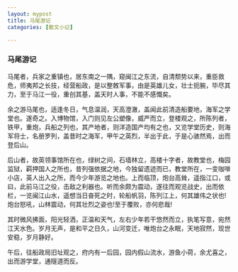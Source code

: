 ```yaml
---
layout: mypost
title: 马尾游记
categories: [散文小记]

---
```


### 

### 马尾游记

马尾者，兵家之重镇也，居东南之一隅，窥闽江之东流，自清颓势以来，重臣救危，师夷邦之长技，经营船政，是以整敇军事，由是英雄儿女，壮士扼腕，毕尽其力，至于马江一役，重创其基，盖天时人事，不能不感慨矣。

余之游马尾也，适逢冬日，气息温润，天高澄澈，盖闻此前清造船要地，海军之学堂也。遂奇之。入博物馆，入门则见左公塑像，威严而立，登楼观之，所陈列者，铁甲，重炮，兵船之列也，其产地者，则洋造国产均有之也，又览学堂历史，则海军将士，名册罗列，盖昔时之海军，甲午之英烈，半出于此，于是心骇然焉，出而登后山。

后山者，故英领事馆所在也，绿树之间，石墙林立，高楼十字者，故教堂也，梅园监狱，羁押国人之所也，昔列强依据之地，今独留遗迹而已，教堂所在，一变咖啡小店，英人出入之所，而今少年游览之地也。上而临顶，炮台高耸，遥指江口，或曰，此前马江之役，击敌之利器也。听而余颇为震动，遂往而观览战史，出而依栏，一览闽江山水，遥想当日奋死之时，轮船帆羽，陈列江上，何其雄伟之状也!炮台怒吼，山林震动，何其壮烈之姿也!至于覆败，亦何悲哉!

其时微风拂面，阳光轻洒，正温和天气，左右少年若干悠然而立，执笔写意，宛然江天水色。岁月无声，是和平之日久，山河变迁，唯炮台之永眠，天地寂然，现世安稳，岁月静好。

午后，往船政局旧址观之，府内有一后园，园内假山流水，游鱼小荷，余尤喜之，出而游学堂，通隧道而反。
